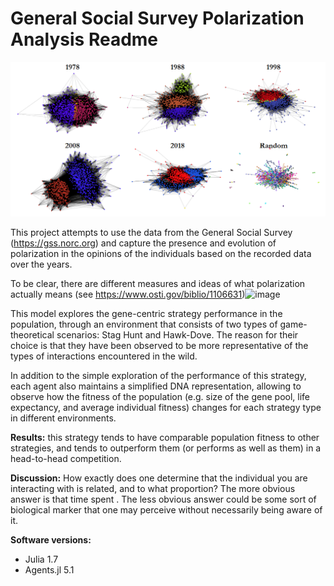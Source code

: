 # General Social Survey Polarization Analysis Readme

![](./Network.PNG "Screenshot")

This project attempts to use the data from the General Social Survey (https://gss.norc.org) and capture the presence and evolution of polarization in the opinions of the individuals based on the recorded data over the years.

To be clear, there are different measures and ideas of what polarization actually means (see https://www.osti.gov/biblio/1106631)![image](https://github.com/user-attachments/assets/5a8922ee-6bbb-4aa7-aecb-6999244354e8)


This model explores the gene-centric strategy performance in the population, through an environment that consists of two types of game-theoretical scenarios: Stag Hunt and Hawk-Dove. The reason for their choice is that they have been observed to be more representative of the types of interactions encountered in the wild. 

In addition to the simple exploration of the performance of this strategy, each agent also maintains a simplified DNA representation, allowing to observe how the fitness of the population (e.g. size of the gene pool, life expectancy, and average individual fitness) changes for each strategy type in different environments.

**Results:** this strategy tends to have comparable population fitness to other strategies, and tends to outperform them (or performs as well as them) in a head-to-head competition.

**Discussion:** How exactly does one determine that the individual you are interacting with is related, and to what proportion? The more obvious answer is that time spent . The less obvious answer could be some sort of biological marker that one may perceive without necessarily being aware of it.

**Software versions:**
- Julia 1.7
- Agents.jl 5.1
